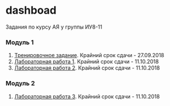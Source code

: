 # dashboad
Задания по курсу АЯ у группы ИУ8-11

### Модуль 1
1. [Тренировочное задание](https://classroom.github.com/a/J-dNYuEp). Крайний срок сдачи - 27.09.2018
1. [Лабораторная работа 1](https://classroom.github.com/a/xlw20pCh). Крайний срок сдачи - 11.10.2018
1. [Лабораторная работа 2](). Крайний срок сдачи - 11.10.2018

### Модуль 2
1. [Лабораторная работа 3](). Крайний срок сдачи - 11.10.2018
